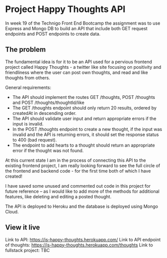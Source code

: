 # Project Happy Thoughts API

In week 19 of the Technigo Front End Bootcamp the assignment was to use Express and Mongo DB to build an API that include both GET request endpoints and POST endpoints to create data.

## The problem

The fundamental idea is for it to be an API used for a pervious frontend project called Happy Thoughts - a twitter like site focusing on positivity and friendliness where the user can post own thoughts, and read and like thoughts from others.

General requirements:

- The API should implement the routes GET /thoughts, POST /thoughts and POST /thoughts/thoughtId/like
- The GET /thoughts endpoint should only return 20 results, ordered by createdAt in descending order.
- The API should validate user input and return appropriate errors if the input is invalid.
- In the POST /thoughts endpoint to create a new thought, if the input was invalid and the API is returning errors, it should set the response status to 400 (bad request).
- The endpoint to add hearts to a thought should return an appropriate error if the thought was not found.

At this current state I am in the process of connecting this API to the existing frontend project, I am really looking forward to see the full circle of the frontend and backend code - for the first time both of which I have created!

I have saved some unused and commented out code in this project for future reference – as I would like to add more of the methods for additional features, like deleting and editing a posted thought.

The API is deployed to Heroku and the database is deployed using Mongo Cloud.

## View it live

Link to API: https://is-happy-thoughts.herokuapp.com/
Link to API endpoint of thoughts: https://is-happy-thoughts.herokuapp.com/thoughts
Link to fullstack project: TBC
